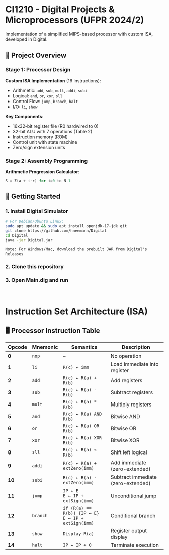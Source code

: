# CI1210 - Digital Projects & Microprocessors (UFPR 2024/2)

Implementation of a simplified MIPS-based processor with custom ISA, developed in Digital.

## 📜 Project Overview

### Stage 1: Processor Design
**Custom ISA Implementation** (16 instructions):
- Arithmetic: `add`, `sub`, `mult`, `addi`, `subi`
- Logical: `and`, `or`, `xor`, `sll`
- Control Flow: `jump`, `branch`, `halt`
- I/O: `li`, `show`

**Key Components**:
- 16x32-bit register file (R0 hardwired to 0)
- 32-bit ALU with 7 operations (Table 2)
- Instruction memory (ROM)
- Control unit with state machine
- Zero/sign extension units

### Stage 2: Assembly Programming
**Arithmetic Progression Calculator**:
```c
S = Σ(a + i·r) for i=0 to N-1
```


## 🚀 Getting Started

### 1. Install Digital Simulator
```bash
# For Debian/Ubuntu Linux:
sudo apt update && sudo apt install openjdk-17-jdk git
git clone https://github.com/hneemann/Digital
cd Digital
java -jar Digital.jar
```
    Note: For Windows/Mac, download the prebuilt JAR from Digital's Releases
### 2. Clone this repository
### 3. Open Main.dig and run


<br>

# Instruction Set Architecture (ISA)

## 🖥️ Processor Instruction Table

| Opcode | Mnemonic | Semantics                  | Description                          |
|--------|----------|----------------------------|--------------------------------------|
| **0**  | `nop`    | `–`                        | No operation                         |
| **1**  | `li`     | `R(c) ← imm`               | Load immediate into register         |
| **2**  | `add`    | `R(c) ← R(a) + R(b)`       | Add registers                        |
| **3**  | `sub`    | `R(c) ← R(a) - R(b)`       | Subtract registers                   |
| **4**  | `mult`   | `R(c) ← R(a) * R(b)`       | Multiply registers                   |
| **5**  | `and`    | `R(c) ← R(a) AND R(b)`     | Bitwise AND                          |
| **6**  | `or`     | `R(c) ← R(a) OR R(b)`      | Bitwise OR                           |
| **7**  | `xor`    | `R(c) ← R(a) XOR R(b)`     | Bitwise XOR                          |
| **8**  | `sll`    | `R(c) ← R(a) « R(b)`       | Shift left logical                   |
| **9**  | `addi`   | `R(c) ← R(a) + extZero(imm)` | Add immediate (zero-extended)       |
| **10** | `subi`   | `R(c) ← R(a) - extZero(imm)` | Subtract immediate (zero-extended)  |
| **11** | `jump`   | `IP ← E`<br>`E ← IP + extSign(imm)` | Unconditional jump                |
| **12** | `branch` | `if (R(a) == R(b)) {IP ← E}`<br>`E ← IP + extSign(imm)` | Conditional branch |
| **13** | `show`   | `Display R(a)`             | Register output display              |
| **14** | `halt`   | `IP ← IP + 0`              | Terminate execution                  |


